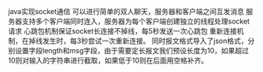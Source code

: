 java实现socket通信 可以进行简单的双人聊天，服务器和客户端之间互发消息 服务器支持多个客户端同时连入，服务器为每个客户端创建独立的线程处理socket请求 心跳包机制保证socket长连接不掉线，每5秒发送一次心跳包 重新连接机制，在掉线发生时，每3秒尝试一次重新连接。
同时报文格式导入了json格式，分别设置字段length和msg字段，由于需要定长报文我们预设长度为10，如果超过10则对输入的字符串进行截取，如果低于10则在后面用空格补齐。